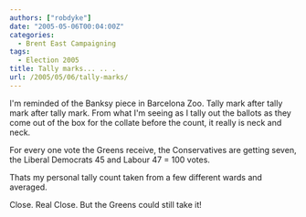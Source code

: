 ```yaml
---
authors: ["robdyke"]
date: "2005-05-06T00:04:00Z"
categories:
  - Brent East Campaigning
tags:
  - Election 2005
title: Tally marks... .. .
url: /2005/05/06/tally-marks/
---
```

I'm reminded of the Banksy piece in Barcelona Zoo. Tally mark after tally mark after tally mark. From what I'm seeing as I tally out the ballots as they come out of the box for the collate before the count, it really is neck and neck.

For every one vote the Greens receive, the Conservatives are getting seven, the Liberal Democrats 45 and Labour 47 = 100 votes.

Thats my personal tally count taken from a few different wards and averaged.

Close. Real Close. But the Greens could still take it!